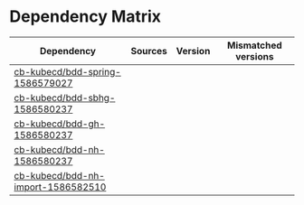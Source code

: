 # Dependency Matrix

Dependency | Sources | Version | Mismatched versions
---------- | ------- | ------- | -------------------
[cb-kubecd/bdd-spring-1586579027](https://github.com/cb-kubecd/bdd-spring-1586579027.git) |  | []() | 
[cb-kubecd/bdd-sbhg-1586580237](https://github.com/cb-kubecd/bdd-sbhg-1586580237.git) |  | []() | 
[cb-kubecd/bdd-gh-1586580237](https://github.com/cb-kubecd/bdd-gh-1586580237.git) |  | []() | 
[cb-kubecd/bdd-nh-1586580237](https://github.com/cb-kubecd/bdd-nh-1586580237.git) |  | []() | 
[cb-kubecd/bdd-nh-import-1586582510](https://github.com/cb-kubecd/bdd-nh-import-1586582510.git) |  | []() | 
